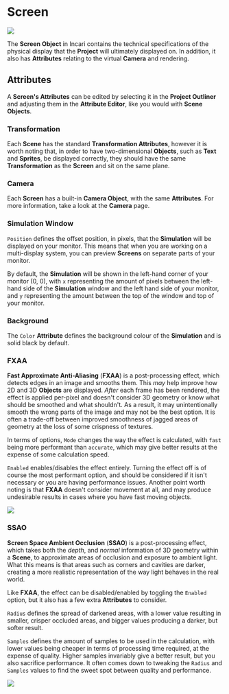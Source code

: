 # Screen

![](../../.gitbook/assets/iconscreen.png)

The **Screen Object** in Incari contains the technical specifications of the physical display that the **Project** will ultimately displayed on. In addition, it also has **Attributes** relating to the virtual **Camera** and rendering.

## Attributes

A **Screen's Attributes** can be edited by selecting it in the **Project Outliner** and adjusting them in the **Attribute Editor**, like you would with **Scene Objects**.

### Transformation

Each **Scene** has the standard **Transformation Attributes**, however it is worth noting that, in order to have two-dimensional **Objects**, such as **Text** and **Sprites**, be displayed correctly, they should have the same **Transformation** as the **Screen** and sit on the same plane.

### Camera

Each **Screen** has a built-in **Camera Object**, with the same **Attributes**. For more information, take a look at the **Camera** page.

### Simulation Window

`Position` defines the offset position, in pixels, that the **Simulation** will be displayed on your monitor. This means that when you are working on a multi-display system, you can preview **Screens** on separate parts of your monitor.

By default, the **Simulation** will be shown in the left-hand corner of your monitor \(0, 0\), with `x` representing the amount of pixels between the left-hand side of the **Simulation** window and the left hand side of your monitor, and `y` representing the amount between the top of the window and top of your monitor.

### Background

The `Color` **Attribute** defines the background colour of the **Simulation** and is solid black by default.

### FXAA

**Fast Approximate Anti-Aliasing** \(**FXAA**\) is a post-processing effect, which detects edges in an image and smooths them. This _may_ help improve how 2D and 3D **Objects** are displayed. _After_ each frame has been rendered, the effect is applied per-pixel and doesn't consider 3D geometry or know what should be smoothed and what shouldn't. As a result, it may unintentionally smooth the wrong parts of the image and may not be the best option. It is often a trade-off between improved smoothness of jagged areas of geometry at the loss of some crispness of textures.

In terms of options, `Mode` changes the way the effect is calculated, with `fast` being more performant  than `accurate`, which may give better results at the expense of some calculation speed.

`Enabled` enables/disables the effect entirely. Turning the effect off is of course the most performant option, and should be considered if it isn't necessary or you are having performance issues. Another point worth noting is that **FXAA** doesn't consider movement at all, and may produce undesirable results in cases where you have fast moving objects.

![](../../.gitbook/assets/fxaa.gif)

### SSAO

**Screen Space Ambient Occlusion** \(**SSAO**\) is a post-processing effect, which takes both the _depth_, and _normal_ information of 3D geometry within a **Scene**, to approximate areas of occlusion and exposure to ambient light. What this means is that areas such as corners and cavities are darker, creating a more realistic representation of the way light behaves in the real world.

Like **FXAA**, the effect can be disabled/enabled by toggling the `Enabled` option, but it also has a few extra **Attributes** to consider.

`Radius` defines the spread of darkened areas, with a lower value resulting in smaller, crisper occluded areas, and bigger values producing a darker, but softer result.

`Samples` defines the amount of samples to be used in the calculation, with lower values being cheaper in terms of processing time required, at the expense of quality. Higher samples invariably give a better result, but you also sacrifice performance. It often comes down to tweaking the `Radius` and `Samples` values to find the sweet spot between quality and performance.

![](../../.gitbook/assets/ssao.gif)

